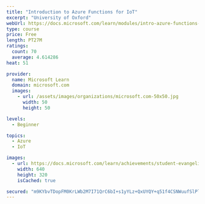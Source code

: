 ```yaml
---
title: "Introduction to Azure Functions for IoT"
excerpt: "University of Oxford"
webUrl: https://docs.microsoft.com/learn/modules/intro-azure-functions-iot/
type: course
price: Free
length: PT27M
ratings:
  count: 70
  average: 4.614286
heat: 51

provider:
  name: Microsoft Learn
  domain: microsoft.com
  images:
    - url: /assets/images/organizations/microsoft.com-50x50.jpg
      width: 50
      height: 50

levels:
  - Beginner

topics:
  - Azure
  - IoT

images:
  - url: https://docs.microsoft.com/learn/achievements/student-evangelism/introduction-to-azure-functions-iot-edge-social.png
    width: 640
    height: 320
    isCached: true

secured: "m9KYbvTDopFM0KrLWb2M7I71QrC6bI+s1yYLz+QxUYQY+q51f4CSNWuufSlPlHncjQzCmCilvISo2Qxs1HlJTeP5Qi0CTC1qOiNbD0gKt7gX3ZV2eRY79PiglKnWqaimvdyDIFd2X7ViTwndDR7zmFrAHodK8Ee7Yjcvpeuk70SC8dTtDaCRvAsBWcEyIyyFO6YMqmqQs8q662Lr/lWyEIMSmzftRd+YKjBoxoQ4depE9Rk701CuNWMs3LDpS6XmEhtdW+rTYLGAQyXoc4tmaU76AecRUdwsRv06bEbT0bHcW2/tiiFyIB+X9yNpsqojbTAkrEfEzQ3n9bOT5kmfiQupa4aoU6qhxiI2f0rGmE/qK71LevYtpgpgaeqFKBznYkPGSjAPLyPe2su+/FN2HtukqR6EfrqUQIbsECNDJgE=;w6gz4BC5Et2FUjUkdFObZg=="
---
```


